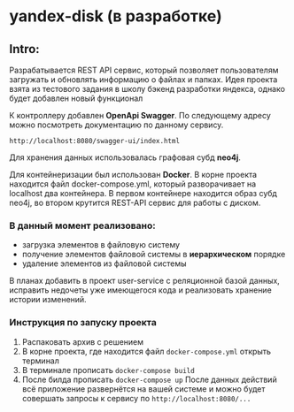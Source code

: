 # yandex-disk (в разработке)
## Intro:
Разрабатывается REST API сервис, который позволяет пользователям загружать и обновлять информацию о файлах и папках.
Идея проекта взята из тестового задания в школу бэкенд разработки яндекса, однако будет добавлен новый функционал

К контроллеру добавлен **OpenApi Swagger**. По следующему адресу можно посмотреть документацию по данному сервису.
```
http://localhost:8080/swagger-ui/index.html
```
Для хранения данных использовалась графовая субд **neo4j**.

Для контейнеризации был использован **Docker**.
В корне проекта находится файл docker-compose.yml,
который разворачивает на localhost два контейнера.
В первом контейнере находится образ субд neo4j,
во втором крутится REST-API сервис для работы с диском.

### В данный момент реализовано:
- загрузка элементов в файловую систему
- получение элементов файловой системы в **иерархическом** порядке
- удаление элементов из файловой системы

В планах добавить в проект user-service с реляционной базой данных, исправить
недочеты уже имеющегося кода и реализовать хранение истории изменений.

### Инструкция по запуску проекта
1. Распаковать архив с решением
2. В корне проекта, где находится файл ```docker-compose.yml``` открыть терминал
3. В терминале прописать ```docker-compose build```
4. После билда прописать ```docker-compose up```
   После данных действий всё приложение развернётся на вашей системе и
можно будет совершать запросы к сервису по ```http://localhost:8080/...```

